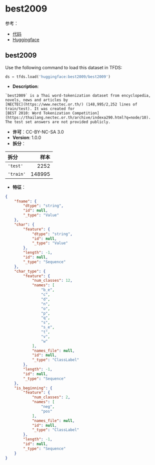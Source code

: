 # best2009

参考：

- [代码](https://github.com/huggingface/datasets/blob/master/datasets/best2009)
- [Huggingface](https://huggingface.co/datasets/best2009)

## best2009

Use the following command to load this dataset in TFDS:

```python
ds = tfds.load('huggingface:best2009/best2009')
```

- **Description**:

```
`best2009` is a Thai word-tokenization dataset from encyclopedia, novels, news and articles by
[NECTEC](https://www.nectec.or.th/) (148,995/2,252 lines of train/test). It was created for
[BEST 2010: Word Tokenization Competition](https://thailang.nectec.or.th/archive/indexa290.html?q=node/10).
The test set answers are not provided publicly.
```

- **许可**：CC-BY-NC-SA 3.0
- **Version**: 1.0.0
- **拆分**：

拆分 | 样本
:-- | --:
`'test'` | 2252
`'train'` | 148995

- **特征**：

```json
{
    "fname": {
        "dtype": "string",
        "id": null,
        "_type": "Value"
    },
    "char": {
        "feature": {
            "dtype": "string",
            "id": null,
            "_type": "Value"
        },
        "length": -1,
        "id": null,
        "_type": "Sequence"
    },
    "char_type": {
        "feature": {
            "num_classes": 12,
            "names": [
                "b_e",
                "c",
                "d",
                "n",
                "o",
                "p",
                "q",
                "s",
                "s_e",
                "t",
                "v",
                "w"
            ],
            "names_file": null,
            "id": null,
            "_type": "ClassLabel"
        },
        "length": -1,
        "id": null,
        "_type": "Sequence"
    },
    "is_beginning": {
        "feature": {
            "num_classes": 2,
            "names": [
                "neg",
                "pos"
            ],
            "names_file": null,
            "id": null,
            "_type": "ClassLabel"
        },
        "length": -1,
        "id": null,
        "_type": "Sequence"
    }
}
```
